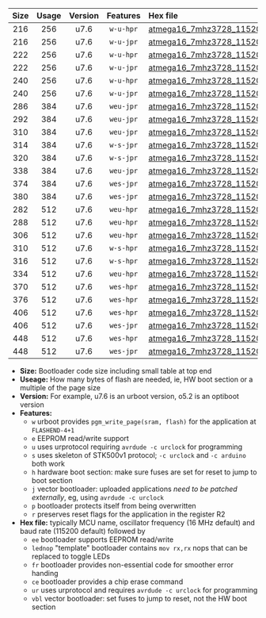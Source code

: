 |Size|Usage|Version|Features|Hex file|
|:-:|:-:|:-:|:-:|:--|
|216|256|u7.6|`w-u-hpr`|[atmega16_7mhz3728_115200bps_ur.hex](https://raw.githubusercontent.com/stefanrueger/urboot/main/atmega16_7mhz3728_115200bps_ur.hex)|
|216|256|u7.6|`w-u-jpr`|[atmega16_7mhz3728_115200bps_ur_vbl.hex](https://raw.githubusercontent.com/stefanrueger/urboot/main/atmega16_7mhz3728_115200bps_ur_vbl.hex)|
|222|256|u7.6|`w-u-hpr`|[atmega16_7mhz3728_115200bps_lednop_ur.hex](https://raw.githubusercontent.com/stefanrueger/urboot/main/atmega16_7mhz3728_115200bps_lednop_ur.hex)|
|222|256|u7.6|`w-u-jpr`|[atmega16_7mhz3728_115200bps_lednop_ur_vbl.hex](https://raw.githubusercontent.com/stefanrueger/urboot/main/atmega16_7mhz3728_115200bps_lednop_ur_vbl.hex)|
|240|256|u7.6|`w-u-hpr`|[atmega16_7mhz3728_115200bps_lednop_fr_ur.hex](https://raw.githubusercontent.com/stefanrueger/urboot/main/atmega16_7mhz3728_115200bps_lednop_fr_ur.hex)|
|240|256|u7.6|`w-u-jpr`|[atmega16_7mhz3728_115200bps_lednop_fr_ur_vbl.hex](https://raw.githubusercontent.com/stefanrueger/urboot/main/atmega16_7mhz3728_115200bps_lednop_fr_ur_vbl.hex)|
|286|384|u7.6|`weu-jpr`|[atmega16_7mhz3728_115200bps_ee_ur_vbl.hex](https://raw.githubusercontent.com/stefanrueger/urboot/main/atmega16_7mhz3728_115200bps_ee_ur_vbl.hex)|
|292|384|u7.6|`weu-jpr`|[atmega16_7mhz3728_115200bps_ee_lednop_ur_vbl.hex](https://raw.githubusercontent.com/stefanrueger/urboot/main/atmega16_7mhz3728_115200bps_ee_lednop_ur_vbl.hex)|
|310|384|u7.6|`weu-jpr`|[atmega16_7mhz3728_115200bps_ee_lednop_fr_ur_vbl.hex](https://raw.githubusercontent.com/stefanrueger/urboot/main/atmega16_7mhz3728_115200bps_ee_lednop_fr_ur_vbl.hex)|
|314|384|u7.6|`w-s-jpr`|[atmega16_7mhz3728_115200bps_vbl.hex](https://raw.githubusercontent.com/stefanrueger/urboot/main/atmega16_7mhz3728_115200bps_vbl.hex)|
|320|384|u7.6|`w-s-jpr`|[atmega16_7mhz3728_115200bps_lednop_vbl.hex](https://raw.githubusercontent.com/stefanrueger/urboot/main/atmega16_7mhz3728_115200bps_lednop_vbl.hex)|
|338|384|u7.6|`weu-jpr`|[atmega16_7mhz3728_115200bps_ee_lednop_fr_ce_ur_vbl.hex](https://raw.githubusercontent.com/stefanrueger/urboot/main/atmega16_7mhz3728_115200bps_ee_lednop_fr_ce_ur_vbl.hex)|
|374|384|u7.6|`wes-jpr`|[atmega16_7mhz3728_115200bps_ee_vbl.hex](https://raw.githubusercontent.com/stefanrueger/urboot/main/atmega16_7mhz3728_115200bps_ee_vbl.hex)|
|380|384|u7.6|`wes-jpr`|[atmega16_7mhz3728_115200bps_ee_lednop_vbl.hex](https://raw.githubusercontent.com/stefanrueger/urboot/main/atmega16_7mhz3728_115200bps_ee_lednop_vbl.hex)|
|282|512|u7.6|`weu-hpr`|[atmega16_7mhz3728_115200bps_ee_ur.hex](https://raw.githubusercontent.com/stefanrueger/urboot/main/atmega16_7mhz3728_115200bps_ee_ur.hex)|
|288|512|u7.6|`weu-hpr`|[atmega16_7mhz3728_115200bps_ee_lednop_ur.hex](https://raw.githubusercontent.com/stefanrueger/urboot/main/atmega16_7mhz3728_115200bps_ee_lednop_ur.hex)|
|306|512|u7.6|`weu-hpr`|[atmega16_7mhz3728_115200bps_ee_lednop_fr_ur.hex](https://raw.githubusercontent.com/stefanrueger/urboot/main/atmega16_7mhz3728_115200bps_ee_lednop_fr_ur.hex)|
|310|512|u7.6|`w-s-hpr`|[atmega16_7mhz3728_115200bps.hex](https://raw.githubusercontent.com/stefanrueger/urboot/main/atmega16_7mhz3728_115200bps.hex)|
|316|512|u7.6|`w-s-hpr`|[atmega16_7mhz3728_115200bps_lednop.hex](https://raw.githubusercontent.com/stefanrueger/urboot/main/atmega16_7mhz3728_115200bps_lednop.hex)|
|334|512|u7.6|`weu-hpr`|[atmega16_7mhz3728_115200bps_ee_lednop_fr_ce_ur.hex](https://raw.githubusercontent.com/stefanrueger/urboot/main/atmega16_7mhz3728_115200bps_ee_lednop_fr_ce_ur.hex)|
|370|512|u7.6|`wes-hpr`|[atmega16_7mhz3728_115200bps_ee.hex](https://raw.githubusercontent.com/stefanrueger/urboot/main/atmega16_7mhz3728_115200bps_ee.hex)|
|376|512|u7.6|`wes-hpr`|[atmega16_7mhz3728_115200bps_ee_lednop.hex](https://raw.githubusercontent.com/stefanrueger/urboot/main/atmega16_7mhz3728_115200bps_ee_lednop.hex)|
|406|512|u7.6|`wes-hpr`|[atmega16_7mhz3728_115200bps_ee_lednop_fr.hex](https://raw.githubusercontent.com/stefanrueger/urboot/main/atmega16_7mhz3728_115200bps_ee_lednop_fr.hex)|
|406|512|u7.6|`wes-jpr`|[atmega16_7mhz3728_115200bps_ee_lednop_fr_vbl.hex](https://raw.githubusercontent.com/stefanrueger/urboot/main/atmega16_7mhz3728_115200bps_ee_lednop_fr_vbl.hex)|
|448|512|u7.6|`wes-hpr`|[atmega16_7mhz3728_115200bps_ee_lednop_fr_ce.hex](https://raw.githubusercontent.com/stefanrueger/urboot/main/atmega16_7mhz3728_115200bps_ee_lednop_fr_ce.hex)|
|448|512|u7.6|`wes-jpr`|[atmega16_7mhz3728_115200bps_ee_lednop_fr_ce_vbl.hex](https://raw.githubusercontent.com/stefanrueger/urboot/main/atmega16_7mhz3728_115200bps_ee_lednop_fr_ce_vbl.hex)|

- **Size:** Bootloader code size including small table at top end
- **Useage:** How many bytes of flash are needed, ie, HW boot section or a multiple of the page size
- **Version:** For example, u7.6 is an urboot version, o5.2 is an optiboot version
- **Features:**
  + `w` urboot provides `pgm_write_page(sram, flash)` for the application at `FLASHEND-4+1`
  + `e` EEPROM read/write support
  + `u` uses urprotocol requiring `avrdude -c urclock` for programming
  + `s` uses skeleton of STK500v1 protocol; `-c urclock` and `-c arduino` both work
  + `h` hardware boot section: make sure fuses are set for reset to jump to boot section
  + `j` vector bootloader: uploaded applications *need to be patched externally*, eg, using `avrdude -c urclock`
  + `p` bootloader protects itself from being overwritten
  + `r` preserves reset flags for the application in the register R2
- **Hex file:** typically MCU name, oscillator frequency (16 MHz default) and baud rate (115200 default) followed by
  + `ee` bootloader supports EEPROM read/write
  + `lednop` "template" bootloader contains `mov rx,rx` nops that can be replaced to toggle LEDs
  + `fr` bootloader provides non-essential code for smoother error handing
  + `ce` bootloader provides a chip erase command
  + `ur` uses urprotocol and requires `avrdude -c urclock` for programming
  + `vbl` vector bootloader: set fuses to jump to reset, not the HW boot section
